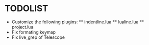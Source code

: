 # TODOLIST
* Customize the following plugins:
** indentline.lua
** lualine.lua
** project.lua
* Fix formating keymap
* Fix live_grep of Telescope
